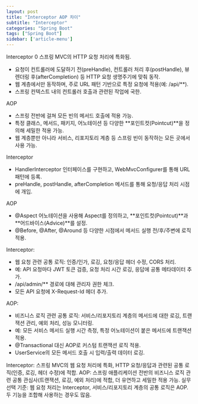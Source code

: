 ```yaml
---
layout: post
title: "Interceptor AOP 차이"
subtitle: "Interceptor"
categories: "Spring Boot"
tags: ["Spring Boot"]
sidebar: ['article-menu']
---
```

Interceptor
0 스프링 MVC의 HTTP 요청 처리에 특화됨.
- 요청이 컨트롤러에 도달하기 전(preHandle), 컨트롤러 처리 후(postHandle), 뷰 렌더링 후(afterCompletion) 등 HTTP 요청 생명주기에 맞춰 동작.
- 웹 계층에서만 동작하며, 주로 URL 패턴 기반으로 특정 요청에 적용(예: /api/**).
- 스프링 컨텍스트 내의 컨트롤러 호출과 관련된 작업에 국한.

AOP
- 스프링 전반에 걸쳐 모든 빈의 메서드 호출에 적용 가능.
- 특정 클래스, 메서드, 패키지, 어노테이션 등 다양한 **포인트컷(Pointcut)**을 정의해 세밀한 적용 가능.
- 웹 계층뿐만 아니라 서비스, 리포지토리 계층 등 스프링 빈이 동작하는 모든 곳에서 사용 가능.



Interceptor
- HandlerInterceptor 인터페이스를 구현하고, WebMvcConfigurer를 통해 URL 패턴에 등록.
- preHandle, postHandle, afterCompletion 메서드를 통해 요청/응답 처리 시점에 개입.

AOP
- @Aspect 어노테이션을 사용해 Aspect를 정의하고, **포인트컷(Pointcut)**과 **어드바이스(Advice)**를 설정.
- @Before, @After, @Around 등 다양한 시점에서 메서드 실행 전/후/주변에 로직 적용.



Interceptor:
- 웹 요청 관련 공통 로직: 인증/인가, 로깅, 요청/응답 헤더 수정, CORS 처리.
- 예: API 요청마다 JWT 토큰 검증, 요청 처리 시간 로깅, 응답에 공통 메타데이터 추가.
- /api/admin/** 경로에 대해 관리자 권한 체크.
- 모든 API 요청에 X-Request-Id 헤더 추가.

AOP:
- 비즈니스 로직 관련 공통 로직: 서비스/리포지토리 계층의 메서드에 대한 로깅, 트랜잭션 관리, 예외 처리, 성능 모니터링.
- 예: 모든 서비스 메서드 실행 시간 측정, 특정 어노테이션이 붙은 메서드에 트랜잭션 적용.
- @Transactional 대신 AOP로 커스텀 트랜잭션 로직 적용.
- UserService의 모든 메서드 호출 시 입력/출력 데이터 로깅.



Interceptor: 스프링 MVC의 웹 요청 처리에 특화, HTTP 요청/응답과 관련된 공통 로직(인증, 로깅, 헤더 수정)에 적합.
AOP: 스프링 애플리케이션 전반의 비즈니스 로직 관련 공통 관심사(트랜잭션, 로깅, 예외 처리)에 적합, 더 유연하고 세밀한 적용 가능.
실무 선택 기준: 웹 요청 처리는 Interceptor, 서비스/리포지토리 계층의 공통 로직은 AOP. 두 기능을 조합해 사용하는 경우도 많음.